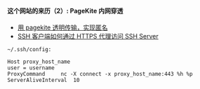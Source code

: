 #### 这个网站的来历（2）: PageKite 内网穿透
  - [用 pagekite 透明传输，实现匿名](https://www.bilibili.com/video/BV1dM411674L/)
  - [SSH 客户端如何通过 HTTPS 代理访问 SSH Server](https://www.bilibili.com/video/BV1rG4y1R7pa/)

  ```
  ~/.ssh/config:

Host proxy_host_name
  user = username
  ProxyCommand     nc -X connect -x proxy_host_name:443 %h %p
  ServerAliveInterval  10
  ```
